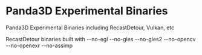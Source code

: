 # Panda3D Experimental Binaries 
Panda3D Experimental Binaries including RecastDetour, Vulkan, etc

RecastDetour binaries built with --no-egl --no-gles --no-gles2 --no-opencv --no-openexr --no-assimp
